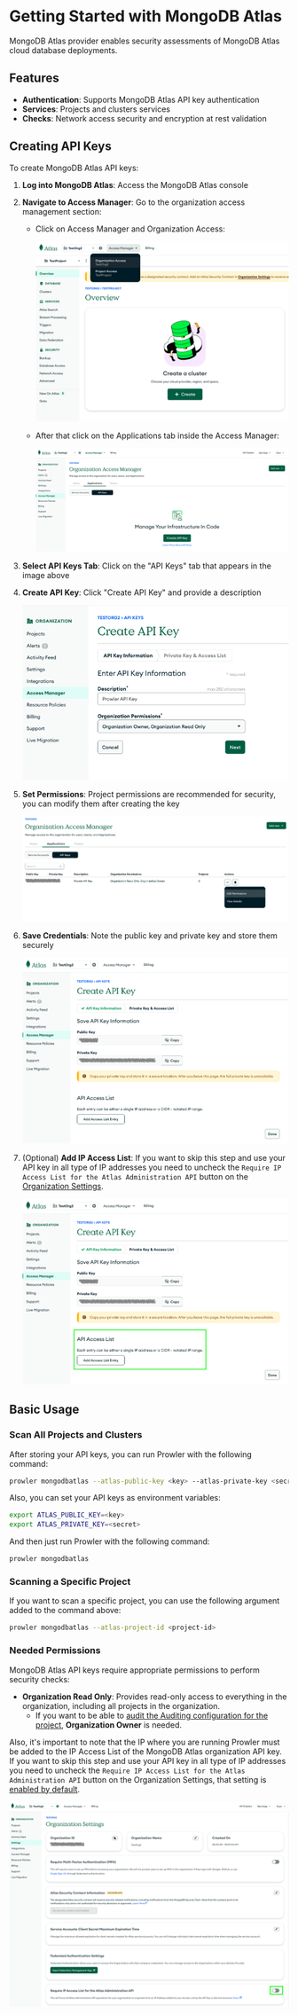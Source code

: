 # Getting Started with MongoDB Atlas

MongoDB Atlas provider enables security assessments of MongoDB Atlas cloud database deployments.

## Features

- **Authentication**: Supports MongoDB Atlas API key authentication
- **Services**: Projects and clusters services
- **Checks**: Network access security and encryption at rest validation

## Creating API Keys

To create MongoDB Atlas API keys:

1. **Log into MongoDB Atlas**: Access the MongoDB Atlas console
2. **Navigate to Access Manager**: Go to the organization access management section:

    - Click on Access Manager and Organization Access:

        ![Organization Access](./img/organization-access.png)

    - After that click on the Applications tab inside the Access Manager:

        ![Project Access](./img/access-manager.png)

3. **Select API Keys Tab**: Click on the "API Keys" tab that appears in the image above

4. **Create API Key**: Click "Create API Key" and provide a description

    ![Create API Key](./img/create-api-key.png)

5. **Set Permissions**: Project permissions are recommended for security, you can modify them after creating the key

    ![Set Permissions](./img/modify-permission.png)

6. **Save Credentials**: Note the public key and private key and store them securely

    ![Save Credentials](./img/copy-key.png)

7. (Optional) **Add IP Access List**: If you want to skip this step and use your API key in all type of IP addresses you need to uncheck the `Require IP Access List for the Atlas Administration API` button on the [Organization Settings](#needed-permissions).

    ![Organization Settings](./img/add-ip.png)

## Basic Usage

### Scan All Projects and Clusters

After storing your API keys, you can run Prowler with the following command:

```bash
prowler mongodbatlas --atlas-public-key <key> --atlas-private-key <secret>
```

Also, you can set your API keys as environment variables:

```bash
export ATLAS_PUBLIC_KEY=<key>
export ATLAS_PRIVATE_KEY=<secret>
```

And then just run Prowler with the following command:

```bash
prowler mongodbatlas
```

### Scanning a Specific Project

If you want to scan a specific project, you can use the following argument added to the command above:

```bash
prowler mongodbatlas --atlas-project-id <project-id>
```

### Needed Permissions

MongoDB Atlas API keys require appropriate permissions to perform security checks:

- **Organization Read Only**: Provides read-only access to everything in the organization, including all projects in the organization.
    - If you want to be able to [audit the Auditing configuration for the project](https://www.mongodb.com/docs/api/doc/atlas-admin-api-v2/group/endpoint-auditing), **Organization Owner** is needed.

Also, it's important to note that the IP where you are running Prowler must be added to the IP Access List of the MongoDB Atlas organization API key. If you want to skip this step and use your API key in all type of IP addresses you need to uncheck the `Require IP Access List for the Atlas Administration API` button on the Organization Settings, that setting is [enabled by default](https://www.mongodb.com/docs/atlas/configure-api-access/#optional--require-an-ip-access-list-for-the-atlas-administration-api).

![Organization Settings](./img/ip-access-list.png)
